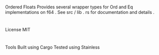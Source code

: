 #
Ordered
Floats
Provides
several
wrapper
types
for
Ord
and
Eq
implementations
on
f64
.
See
src
/
lib
.
rs
for
documentation
and
details
.
#
#
License
MIT
#
#
Tools
Built
using
Cargo
Tested
using
Stainless
